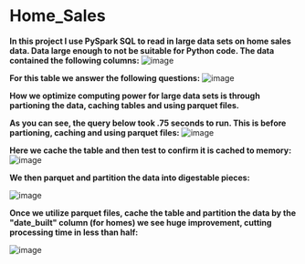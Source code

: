 # Home_Sales
**In this project I use PySpark SQL to read in large data sets on home sales data. Data large enough to not be suitable for Python code.
The data contained the following columns:**
![image](https://github.com/eemahazion/pyspark-sql-home-sales/assets/124013416/a41f0be2-9c2a-4b2d-82e6-bd902fa00583)

**For this table we answer the following questions:**
![image](https://github.com/eemahazion/pyspark-sql-home-sales/assets/124013416/3f7935a9-a9f3-4fc9-8cb0-0948b512a2a5)

**How we optimize computing power for large data sets is through partioning the data, caching tables and using parquet files.**

**As you can see, the query below took .75 seconds to run. This is before partioning, caching and using parquet files:**
![image](https://github.com/eemahazion/pyspark-sql-home-sales/assets/124013416/8515ccd2-f727-4922-a93a-033b19f024a5)

**Here we cache the table and then test to confirm it is cached to memory:**
![image](https://github.com/eemahazion/pyspark-sql-home-sales/assets/124013416/6da6f1b8-f358-4525-b296-cbc422a834ae)


**We then parquet and partition the data into digestable pieces:**

![image](https://github.com/eemahazion/pyspark-sql-home-sales/assets/124013416/5bbf99a8-e7a0-4087-97d9-f63b0704708b)

**Once we utilize parquet files, cache the table and partition the data by the "date_built" column (for homes) we see huge improvement, cutting processing time in less than half:**

![image](https://github.com/eemahazion/pyspark-sql-home-sales/assets/124013416/132a62be-5452-4d34-887c-72311030b758)
